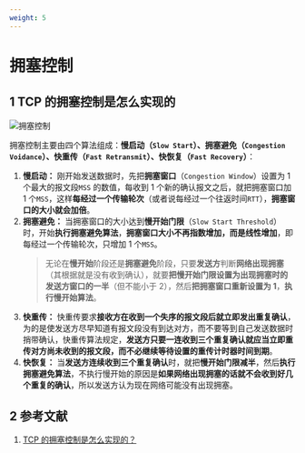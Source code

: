 ```yaml
---
weight: 5
---
```


# 拥塞控制

## 1 TCP 的拥塞控制是怎么实现的

![拥塞控制](../../../media/202105/2021-05-05_110546.png)

拥塞控制主要由四个算法组成：**慢启动（`Slow Start`）、拥塞避免（`Congestion Voidance`）、快重传（`Fast Retransmit`）、快恢复（`Fast Recovery`）**：

1. **慢启动：** 刚开始发送数据时，先把**拥塞窗口**（`Congestion Window`）设置为 1 个最大的报文段`MSS` 的数值，每收到 1 个新的确认报文之后，就把拥塞窗口加 1 个`MSS`，这样**每经过一个传输轮次**（或者说每经过一个往返时间`RTT`），**拥塞窗口的大小就会加倍**。
2. **拥塞避免：** 当拥塞窗口的大小达到**慢开始门限**（`Slow Start Threshold`）时，开始**执行拥塞避免算法**，**拥塞窗口大小不再指数增加，而是线性增加**，即每经过一个传输轮次，只增加 1 个`MSS`。
   > 无论在**慢开始**阶段还是**拥塞避免**阶段，只要**发送方**判断**网络出现拥塞**（其根据就是没有收到确认），就要**把慢开始门限设置为出现拥塞时的发送方窗口的一半**（但不能小于 2），然后**把拥塞窗口重新设置为 1**，**执行慢开始算法**。
   >
3. **快重传：** 快重传要求**接收方在收到一个失序的报文段后就立即发出重复确认**，为的是使发送方尽早知道有报文段没有到达对方，而不要等到自己发送数据时捎带确认，快重传算法规定，**发送方只要一连收到三个重复确认就应当立即重传对方尚未收到的报文段，而不必继续等待设置的重传计时器时间到期**。
4. **快恢复：** 当**发送方连续收到三个重复确认**时，就把**慢开始门限减半**，然后**执行拥塞避免算法**，不执行慢开始的原因是**如果网络出现拥塞的话就不会收到好几个重复的确认**，所以发送方认为现在网络可能没有出现拥塞。

## 2 参考文献

1. [TCP 的拥塞控制是怎么实现的？](https://github.com/wolverinn/Waking-Up/blob/master/Computer%20Network.md#TCP%E7%9A%84%E6%8B%A5%E5%A1%9E%E6%8E%A7%E5%88%B6%E6%98%AF%E6%80%8E%E4%B9%88%E5%AE%9E%E7%8E%B0%E7%9A%84)
